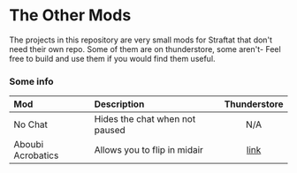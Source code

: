 # The Other Mods

The projects in this repository are very small mods for Straftat that don't need their own repo. Some of them are on thunderstore, some aren't- Feel free
to build and use them if you would find them useful.

### Some info

| Mod               | Description                    |                              Thunderstore                               |
|:------------------|:-------------------------------|:-----------------------------------------------------------------------:|
| No Chat           | Hides the chat when not paused |                                   N/A                                   |
| Aboubi Acrobatics | Allows you to flip in midair   | [link](https://thunderstore.io/c/straftat/p/kestrel/Aboubi_Acrobatics/) |